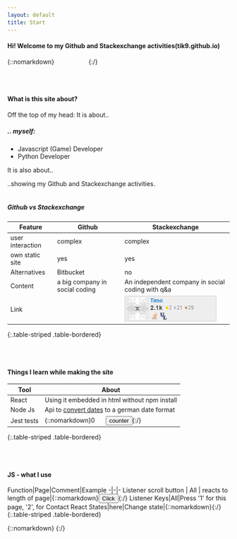 ```yaml
---
layout: default
title: Start
---
```



#### Hi! Welcome to my Github and Stackexchange activities(tik9.github.io)

{::nomarkdown}
<span style="display:inline-block; width: 50px;"></span><i class="fas fa-thumbs-up fa-2x"></i><span style="display:inline-block; width: 20px;"></span>
<span class=like_button_container data-commentid=1></span>
{:/}

<br><br>

#### What is this site about?

Off the top of my head: 
It is about..

##### .. myself:
- Javascript (Game) Developer
- Python Developer

It is also about..

..showing my Github and Stackexchange activities.
<br><br>


##### Github vs Stackexchange

Feature | Github | Stackexchange
-|-|-
user interaction | complex | complex
own static site | yes | yes
Alternatives | Bitbucket | no
Content | a big company in social coding | An independent company in social coding with q&a | 
Link | [<i class="fab fa-github fa-2x"></i>](https://github.com)|[![img-stackex](assets/pic_se.png)](https://Stackexchange.com)
{:.table-striped .table-bordered}

<br><br>

#### Things I learn while making the site

Tool|About
-|-
React | Using it embedded in html without npm install
Node Js|Api to [convert dates](https://rest-test-gamma.vercel.app) to a german date format
Jest tests|{::nomarkdown}<span style="display:inline-block; width: 30px" id=count>0</span> <button id="increment-button">counter</button>{:/}
{:.table-striped .table-bordered}

<br><br>

#### JS - what I use

Function|Page|Comment|Example
-|-|-
Listener scroll button | All | reacts to length of page|{::nomarkdown}<button class=button onclick='window.scrollTo({top: 0, behavior: "smooth"});'>Click</button>{:/}
Listener Keys|All|Press '1' for this page, '2', for Contact
React States|here|Change state|{::nomarkdown}<span class=like_button_container data-commentid=2></span>{:/}
{:.table-striped .table-bordered}

{::nomarkdown}
    <script src="https://unpkg.com/react@17/umd/react.production.min.js"></script>
    <script src="https://unpkg.com/react-dom@17/umd/react-dom.production.min.js"></script>
    <script src=assets/readme1.js></script>
{:/}